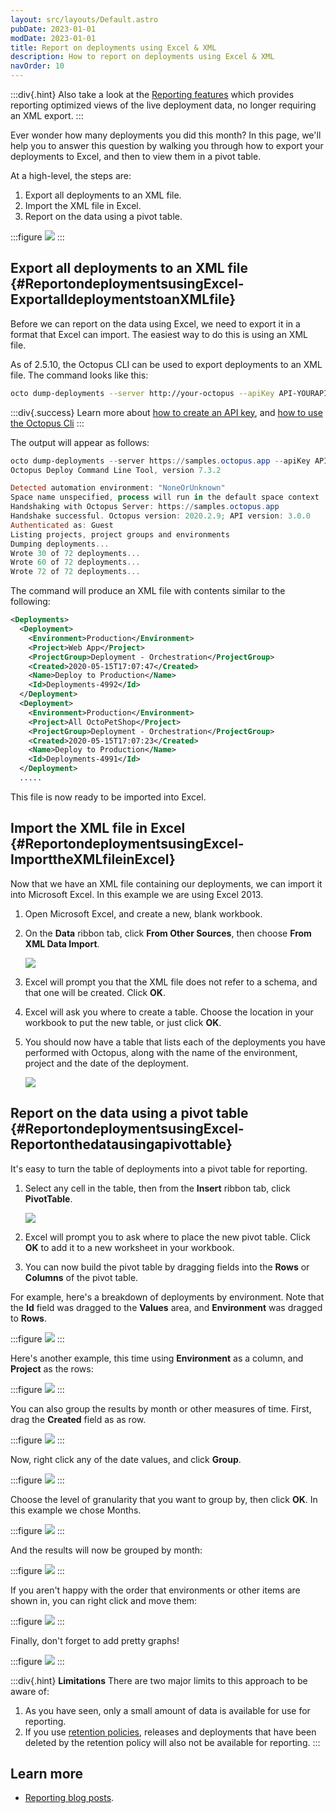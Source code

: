 ```yaml
---
layout: src/layouts/Default.astro
pubDate: 2023-01-01
modDate: 2023-01-01
title: Report on deployments using Excel & XML
description: How to report on deployments using Excel & XML
navOrder: 10
---
```


:::div{.hint}
Also take a look at the [Reporting features](/docs/administration/reporting) which provides reporting optimized views of the live deployment data, no longer requiring an XML export.
:::

Ever wonder how many deployments you did this month? In this page, we'll help you to answer this question by walking you through how to export your deployments to Excel, and then to view them in a pivot table.

At a high-level, the steps are:

1. Export all deployments to an XML file.
2. Import the XML file in Excel.
3. Report on the data using a pivot table.

:::figure
![](/docs/administration/reporting/images/3278122.png)
:::

## Export all deployments to an XML file {#ReportondeploymentsusingExcel-ExportalldeploymentstoanXMLfile}

Before we can report on the data using Excel, we need to export it in a format that Excel can import. The easiest way to do this is using an XML file.

As of 2.5.10, the Octopus CLI can be used to export deployments to an XML file. The command looks like this:

```bash
octo dump-deployments --server http://your-octopus --apiKey API-YOURAPIKEY1234 --filePath=Deployments.xml
```

:::div{.success}
Learn more about [how to create an API key](/docs/octopus-rest-api/how-to-create-an-api-key/), and [how to use the Octopus Cli](/docs/octopus-rest-api/octopus-cli)
:::

The output will appear as follows:

```powershell
octo dump-deployments --server https://samples.octopus.app --apiKey API-GUEST --filepath C:\Development\Deployments.xml
Octopus Deploy Command Line Tool, version 7.3.2

Detected automation environment: "NoneOrUnknown"
Space name unspecified, process will run in the default space context
Handshaking with Octopus Server: https://samples.octopus.app
Handshake successful. Octopus version: 2020.2.9; API version: 3.0.0
Authenticated as: Guest
Listing projects, project groups and environments
Dumping deployments...
Wrote 30 of 72 deployments...
Wrote 60 of 72 deployments...
Wrote 72 of 72 deployments...
```

The command will produce an XML file with contents similar to the following:

```xml
<Deployments>
  <Deployment>
    <Environment>Production</Environment>
    <Project>Web App</Project>
    <ProjectGroup>Deployment - Orchestration</ProjectGroup>
    <Created>2020-05-15T17:07:47</Created>
    <Name>Deploy to Production</Name>
    <Id>Deployments-4992</Id>
  </Deployment>
  <Deployment>
    <Environment>Production</Environment>
    <Project>All OctoPetShop</Project>
    <ProjectGroup>Deployment - Orchestration</ProjectGroup>
    <Created>2020-05-15T17:07:23</Created>
    <Name>Deploy to Production</Name>
    <Id>Deployments-4991</Id>
  </Deployment>
  .....
```

This file is now ready to be imported into Excel.

## Import the XML file in Excel {#ReportondeploymentsusingExcel-ImporttheXMLfileinExcel}

Now that we have an XML file containing our deployments, we can import it into Microsoft Excel. In this example we are using Excel 2013.

1. Open Microsoft Excel, and create a new, blank workbook.
2. On the **Data** ribbon tab, click **From Other Sources**, then choose **From XML Data Import**. 

   ![](/docs/administration/reporting/images/3278132.png)
3. Excel will prompt you that the XML file does not refer to a schema, and that one will be created. Click **OK**.
4. Excel will ask you where to create a table. Choose the location in your workbook to put the new table, or just click **OK**.
5. You should now have a table that lists each of the deployments you have performed with Octopus, along with the name of the environment, project and the date of the deployment. 

   ![](/docs/administration/reporting/images/3278131.png)

## Report on the data using a pivot table {#ReportondeploymentsusingExcel-Reportonthedatausingapivottable}

It's easy to turn the table of deployments into a pivot table for reporting.

1. Select any cell in the table, then from the **Insert** ribbon tab, click **PivotTable**. 

   ![](/docs/administration/reporting/images/3278130.png)

2. Excel will prompt you to ask where to place the new pivot table. Click **OK** to add it to a new worksheet in your workbook.
3. You can now build the pivot table by dragging fields into the **Rows** or **Columns** of the pivot table.

For example, here's a breakdown of deployments by environment. Note that the **Id** field was dragged to the **Values** area, and **Environment** was dragged to **Rows**.

:::figure
![](/docs/administration/reporting/images/3278129.png)
:::

Here's another example, this time using **Environment** as a column, and **Project** as the rows:

:::figure
![](/docs/administration/reporting/images/3278128.png)
:::

You can also group the results by month or other measures of time. First, drag the **Created** field as as row.

:::figure
![](/docs/administration/reporting/images/3278127.png)
:::

Now, right click any of the date values, and click **Group**.

:::figure
![](/docs/administration/reporting/images/3278126.png)
:::

Choose the level of granularity that you want to group by, then click **OK**. In this example we chose Months.

:::figure
![](/docs/administration/reporting/images/3278125.png)
:::

And the results will now be grouped by month:

:::figure
![](/docs/administration/reporting/images/3278124.png)
:::

If you aren't happy with the order that environments or other items are shown in, you can right click and move them:

:::figure
![](/docs/administration/reporting/images/3278123.png)
:::

Finally, don't forget to add pretty graphs!

:::figure
![](/docs/administration/reporting/images/3278122.png)
:::

:::div{.hint}
**Limitations**
There are two major limits to this approach to be aware of:

1. As you have seen, only a small amount of data is available for use for reporting.
2. If you use [retention policies](/docs/administration/retention-policies), releases and deployments that have been deleted by the retention policy will also not be available for reporting.
:::

## Learn more

- [Reporting blog posts](https://octopus.com/blog/tag/reporting).
